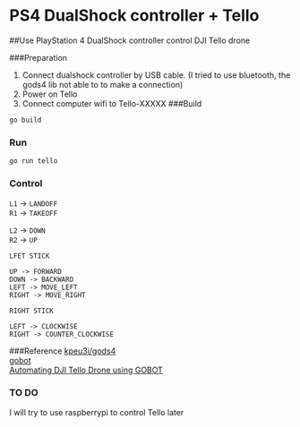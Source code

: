 # PS4 DualShock controller + Tello
##Use PlayStation 4 DualShock controller control DJI Tello drone

###Preparation 
1. Connect dualshock controller by USB cable. (I tried to use bluetooth, the gods4 lib not able to to make a connection)
2. Power on Tello
3. Connect computer wifi to Tello-XXXXX
###Build
```
go build
```

### Run
```
go run tello
```

### Control
`L1` -> `LANDOFF`  
`R1` -> `TAKEOFF`

`L2` -> `DOWN`  
`R2` -> `UP`

`LFET STICK`

    UP -> FORWARD  
    DOWN -> BACKWARD  
    LEFT -> MOVE_LEFT   
    RIGHT -> MOVE_RIGHT

`RIGHT STICK`

    LEFT -> CLOCKWISE   
    RIGHT -> COUNTER_CLOCKWISE
###Reference
[kpeu3i/gods4](https://github.com/kpeu3i/gods4)  
[gobot](https://gobot.io/)  
[Automating DJI Tello Drone using GOBOT](https://medium.com/tarkalabs/automating-dji-tello-drone-using-gobot-2b711bf42af6)

### TO DO
I will try to use raspberrypi to control Tello later